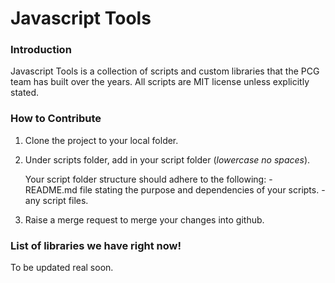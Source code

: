 # Javascript Tools #

### Introduction ###
Javascript Tools is a collection of scripts and custom libraries that the PCG team has built over the years. All scripts are MIT license unless explicitly stated.

### How to Contribute ###
1. Clone the project to your local folder.
2. Under scripts folder, add in your script folder (*lowercase no spaces*).

   Your script folder structure should adhere to the following:
        - README.md file stating the purpose and dependencies of your scripts.
        - any script files.
        
3. Raise a merge request to merge your changes into github.


### List of libraries we have right now! ###
To be updated real soon.